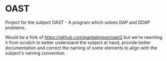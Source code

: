 # OAST
Project for the subject OAST - A program which solves DAP and DDAP problems.

Would be a fork of https://github.com/pantalejmon/oast2 but we're rewriting it from scratch to better understand the subject at hand, provide better documentation and correct the naming of some elements to align with the subject's naming convention.
